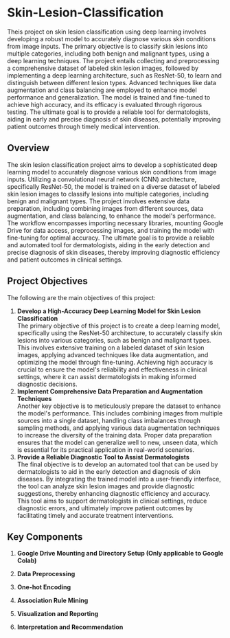 # Skin-Lesion-Classification
Theis project on skin lesion classification using deep learning involves developing a robust model to accurately diagnose various skin conditions from image inputs. The primary objective is to classify skin lesions into multiple categories, including both benign and malignant types, using a deep learning techniques. The project entails collecting and preprocessing a comprehensive dataset of labeled skin lesion images, followed by implementing a deep learning architecture, such as ResNet-50, to learn and distinguish between different lesion types. Advanced techniques like data augmentation and class balancing are employed to enhance model performance and generalization. The model is trained and fine-tuned to achieve high accuracy, and its efficacy is evaluated through rigorous testing. The ultimate goal is to provide a reliable tool for dermatologists, aiding in early and precise diagnosis of skin diseases, potentially improving patient outcomes through timely medical intervention.

## Overview
The skin lesion classification project aims to develop a sophisticated deep learning model to accurately diagnose various skin conditions from image inputs. Utilizing a convolutional neural network (CNN) architecture, specifically ResNet-50, the model is trained on a diverse dataset of labeled skin lesion images to classify lesions into multiple categories, including benign and malignant types. The project involves extensive data preparation, including combining images from different sources, data augmentation, and class balancing, to enhance the model's performance. The workflow encompasses importing necessary libraries, mounting Google Drive for data access, preprocessing images, and training the model with fine-tuning for optimal accuracy. The ultimate goal is to provide a reliable and automated tool for dermatologists, aiding in the early detection and precise diagnosis of skin diseases, thereby improving diagnostic efficiency and patient outcomes in clinical settings.

## Project Objectives
The following are the main objectives of this project:
1. **Develop a High-Accuracy Deep Learning Model for Skin Lesion Classification**<br>
The primary objective of this project is to create a deep learning model, specifically using the ResNet-50 architecture, to accurately classify skin lesions into various categories, such as benign and malignant types. This involves extensive training on a labeled dataset of skin lesion images, applying advanced techniques like data augmentation, and optimizing the model through fine-tuning. Achieving high accuracy is crucial to ensure the model's reliability and effectiveness in clinical settings, where it can assist dermatologists in making informed diagnostic decisions.
2. **Implement Comprehensive Data Preparation and Augmentation Techniques**<br>
Another key objective is to meticulously prepare the dataset to enhance the model's performance. This includes combining images from multiple sources into a single dataset, handling class imbalances through sampling methods, and applying various data augmentation techniques to increase the diversity of the training data. Proper data preparation ensures that the model can generalize well to new, unseen data, which is essential for its practical application in real-world scenarios.
3. **Provide a Reliable Diagnostic Tool to Assist Dermatologists**<br>
The final objective is to develop an automated tool that can be used by dermatologists to aid in the early detection and diagnosis of skin diseases. By integrating the trained model into a user-friendly interface, the tool can analyze skin lesion images and provide diagnostic suggestions, thereby enhancing diagnostic efficiency and accuracy. This tool aims to support dermatologists in clinical settings, reduce diagnostic errors, and ultimately improve patient outcomes by facilitating timely and accurate treatment interventions.

## Key Components
1. **Google Drive Mounting and Directory Setup (Only applicable to Google Colab)**<br>

2. **Data Preprocessing**<br>

3. **One-hot Encoding**<br>

4. **Association Rule Mining**<br>

5. **Visualization and Reporting**<br>

6. **Interpretation and Recommendation**<br>
